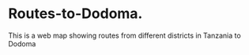 # Routes-to-Dodoma.
This is a web map showing routes from different districts in Tanzania to Dodoma
